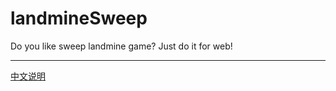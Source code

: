 # landmineSweep
Do you like sweep landmine game? Just do it for web!

---

[中文说明](https://github.com/Char-Ten/landmineSweep/blob/master/README_zh.md)
